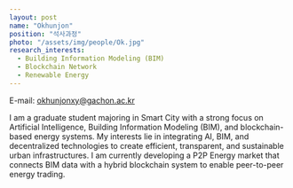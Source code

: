 ```yaml
---
layout: post
name: "Okhunjon"
position: "석사과정"
photo: "/assets/img/people/Ok.jpg"
research_interests:
  - Building Information Modeling (BIM)
  - Blockchain Network
  - Renewable Energy
---
```

E-mail: okhunjonxy@gachon.ac.kr

I am a graduate student majoring in Smart City with a strong focus on Artificial Intelligence, Building Information Modeling (BIM), and blockchain-based energy systems. My interests lie in integrating AI, BIM, and decentralized technologies to create efficient, transparent, and sustainable urban infrastructures. I am currently developing a P2P Energy market that connects BIM data with a hybrid blockchain system to enable peer-to-peer energy trading.

